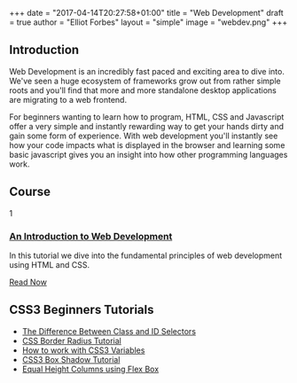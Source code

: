 +++
date = "2017-04-14T20:27:58+01:00"
title = "Web Development"
draft = true
author = "Elliot Forbes"
layout = "simple"
image = "webdev.png"
+++

## Introduction

Web Development is an incredibly fast paced and exciting area to dive into. We've seen a huge ecosystem of frameworks grow out from rather simple roots and you'll find that more and more standalone desktop applications are migrating to a web frontend.

For beginners wanting to learn how to program, HTML, CSS and Javascript offer a very simple and instantly rewarding way to get your hands dirty and gain some form of experience. With web development you'll instantly see how your code impacts what is displayed in the browser and learning some basic javascript gives you an insight into how other programming languages work.

## Course

<div class="lesson row">
  <div class="lesson-number col l2 m2 s12">
    <div class="circle">1</div>
  </div>
  <div class="lesson-info col l10 m10 s12">
    <a href="/webdev/introduction-to-web-development/"><h3>An Introduction to Web Development</h3></a>
    <p>In this tutorial we dive into the fundamental principles of web development using HTML and CSS. </p>
    <a href="/webdev/introduction-to-web-development/">Read Now</a>
  </div>
</div>

## CSS3 Beginners Tutorials

* [The Difference Between Class and ID Selectors](/webdev/difference-between-class-id-selector-css/)
* [CSS Border Radius Tutorial](/webdev/border-radius-tutorial/)
* [How to work with CSS3 Variables](/webdev/how-to-work-with-css3-variables/)
* [CSS3 Box Shadow Tutorial](/webdev/css3-box-shadow/)
* [Equal Height Columns using Flex Box](/webdev/equal-height-columns-using-css/)